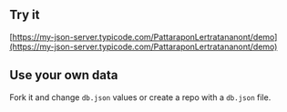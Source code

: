 ## Try it

[https://my-json-server.typicode.com/PattaraponLertratananont/demo](https://my-json-server.typicode.com/PattaraponLertratananont/demo)

## Use your own data

Fork it and change `db.json` values or create a repo with a `db.json` file.
